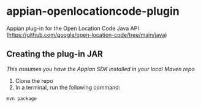 # appian-openlocationcode-plugin
Appian plug-in for the Open Location Code Java API (https://github.com/google/open-location-code/tree/main/java)

## Creating the plug-in JAR
_This assumes you have the Appian SDK installed in your local Maven repo_
1. Clone the repo
2. In a terminal, run the following command:
```
mvn package
```